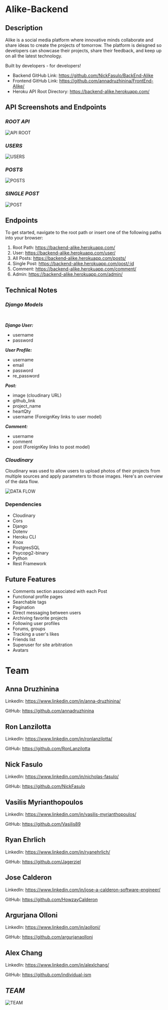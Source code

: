 # Alike-Backend

## Description

Alike is a social media platform where innovative minds collaborate and share ideas to create the projects of tomorrow. The platform is deisgned so developers can showcase their projects, share their feedback, and keep up on all the latest technology. 

Built by developers - for developers!

- Backend GitHub Link: https://github.com/NickFasulo/BackEnd-Alike
- Frontend GitHub Link: https://github.com/annadruzhinina/FrontEnd-Alike/
- Heroku API Root Directory: https://backend-alike.herokuapp.com/

## API Screenshots and Endpoints

### ***ROOT API***

![API ROOT](./assets/ROOT.png)

### ***USERS***

![USERS](./assets/USERS.png)

### ***POSTS***

![POSTS](./assets/POSTS.png)

### ***SINGLE POST***

![POST](./assets/POST.png)

## Endpoints

To get started, navigate to the root path or insert one of the following paths into your browser:

1. Root Path: https://backend-alike.herokuapp.com/
2. User: https://backend-alike.herokuapp.com/user/
3. All Posts: https://backend-alike.herokuapp.com/posts/
4. Single Post: https://backend-alike.herokuapp.com/post/:id
5. Comment: https://backend-alike.herokuapp.com/comment/
6. Admin: https://backend-alike.herokuapp.com/admin/

## Technical Notes

### ***Django Models***
<br>

***Django User:***

- username
- password

***User Profile:***

- username
- email
- password
- re_password

***Post:***

- image (cloudinary URL)
- github_link
- project_name
- heartQty
- username (ForeignKey links to user model)

***Comment:***

- username
- comment
- post (ForeignKey links to post model)

### ***Cloudinary***

Cloudinary was used to allow users to upload photos of their projects from multiple sources and apply parameters to those images. Here's an overview of the data flow.

![DATA FLOW](./assets/DATA_FLOW.png)

### Dependencies

- Cloudinary
- Cors
- Django
- Dotenv
- Heroku CLI
- Knox
- PostgresSQL
- Psycopg2-binary
- Python
- Rest Framework

## Future Features

- Comments section associated with each Post
- Functional profile pages
- Searchable tags
- Pagination
- Direct messaging between users
- Archiving favorite projects
- Following user profiles
- Forums, groups
- Tracking a user's likes
- Friends list
- Superuser for site arbitration
- Avatars

# Team

## **Anna Druzhinina**

LinkedIn: https://www.linkedin.com/in/anna-druzhinina/

GitHub: https://github.com/annadruzhinina

## **Ron Lanzilotta**

LinkedIn: https://www.linkedin.com/in/ronlanzilotta/

GitHub: https://github.com/RonLanzilotta

## **Nick Fasulo**

LinkedIn: https://www.linkedin.com/in/nicholas-fasulo/

GitHub: https://github.com/NickFasulo

## **Vasilis Myrianthopoulos**

LinkedIn: https://www.linkedin.com/in/vasilis-myrianthopoulos/

GitHub: https://github.com/Vasilis89

## **Ryan Ehrlich**

LinkedIn: https://www.linkedin.com/in/ryanehrlich/

GitHub: https://github.com/Jagerziel

## **Jose Calderon**

LinkedIn: https://www.linkedin.com/in/jose-a-calderon-software-engineer/

GitHub: https://github.com/HowzayCalderon

## **Argurjana Olloni**

LinkedIn: https://www.linkedin.com/in/aolloni/

GitHub: https://github.com/argurjanaolloni

## **Alex Chang**

LinkedIn: https://www.linkedin.com/in/alexlchang/

GitHub: https://github.com/individual-ism

## ***TEAM***

![TEAM](./assets/TEAM.jpg)

